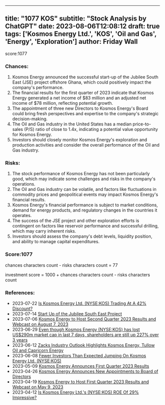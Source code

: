 
---
title: "1077 KOS"
subtitle: "Stock Analysis by ChatGPT"
date: 2023-08-06T12:08:12
draft: true
tags: ['Kosmos Energy Ltd.', 'KOS', 'Oil and Gas', 'Energy', 'Exploration']
author: Friday Wall
---

score:1077
### Chances:
1. Kosmos Energy announced the successful start-up of the Jubilee South East (JSE) project offshore Ghana, which could positively impact the company's performance.
2. The financial results for the first quarter of 2023 indicate that Kosmos Energy generated a net income of $83 million and an adjusted net income of $78 million, reflecting potential growth.
3. The appointment of three new Directors to Kosmos Energy's Board could bring fresh perspectives and expertise to the company's strategic decision-making.
4. The Oil and Gas industry in the United States has a median price-to-sales (P/S) ratio of close to 1.4x, indicating a potential value opportunity for Kosmos Energy.
5. Investors should closely monitor Kosmos Energy's exploration and production activities and consider the overall performance of the Oil and Gas industry.
### Risks:
1. The stock performance of Kosmos Energy has not been particularly good, which may indicate some challenges and risks in the company's operations.
2. The Oil and Gas industry can be volatile, and factors like fluctuations in commodity prices and geopolitical events may impact Kosmos Energy's financial results.
3. Kosmos Energy's financial performance is subject to market conditions, demand for energy products, and regulatory changes in the countries it operates.
4. The success of the JSE project and other exploration efforts is contingent on factors like reservoir performance and successful drilling, which may carry inherent risks.
5. Investors should assess the company's debt levels, liquidity position, and ability to manage capital expenditures.
### Score:1077
chances characters count - risks characters count = 77

investment score = 1000 + chances characters count - risks characters count
### References:
- 2023-07-22 [Is Kosmos Energy Ltd. (NYSE:KOS) Trading At A 42% Discount?](https://finance.yahoo.com/news/kosmos-energy-ltd-nyse-kos-122404385.html?.tsrc=rss)
- 2023-07-14 [Start Up of the Jubilee South East Project](https://finance.yahoo.com/news/start-jubilee-south-east-project-060000258.html?.tsrc=rss)
- 2023-07-06 [Kosmos Energy to Host Second Quarter 2023 Results and Webcast on August 7, 2023](https://finance.yahoo.com/news/kosmos-energy-host-second-quarter-060000084.html?.tsrc=rss)
- 2023-06-29 [Even though Kosmos Energy (NYSE:KOS) has lost US$290m market cap in last 7 days, shareholders are still up 227% over 3 years](https://finance.yahoo.com/news/even-though-kosmos-energy-nyse-180625377.html?.tsrc=rss)
- 2023-06-12 [Zacks Industry Outlook Highlights Kosmos Energy, Tullow Oil and Capricorn Energy](https://finance.yahoo.com/news/zacks-industry-outlook-highlights-kosmos-125300001.html?.tsrc=rss)
- 2023-06-08 [Fewer Investors Than Expected Jumping On Kosmos Energy Ltd. (NYSE:KOS)](https://finance.yahoo.com/news/fewer-investors-expected-jumping-kosmos-115342159.html?.tsrc=rss)
- 2023-05-09 [Kosmos Energy Announces First Quarter 2023 Results](https://finance.yahoo.com/news/kosmos-energy-announces-first-quarter-060000367.html?.tsrc=rss)
- 2023-04-26 [Kosmos Energy Announces New Appointments to Board of Directors](https://finance.yahoo.com/news/kosmos-energy-announces-appointments-board-060000408.html?.tsrc=rss)
- 2023-04-19 [Kosmos Energy to Host First Quarter 2023 Results and Webcast on May 9, 2023](https://finance.yahoo.com/news/kosmos-energy-host-first-quarter-060000397.html?.tsrc=rss)
- 2023-04-12 [Is Kosmos Energy Ltd.'s (NYSE:KOS) ROE Of 29% Impressive?](https://finance.yahoo.com/news/kosmos-energy-ltd-nyse-kos-173055149.html?.tsrc=rss)


                